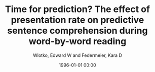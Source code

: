 ---
layout: post
title: Time for prediction? The effect of presentation rate on predictive sentence comprehension during word-by-word reading

date: 1996-01-01 00:00
author: Wlotko, Edward W and Federmeier, Kara D
tags: ["event-related potentials","n400","prediction","sentence processing","timing"]
journal: Cortex

link: https://doi.org/10.1016/j.cortex.2015.03.014

year: 2015
---